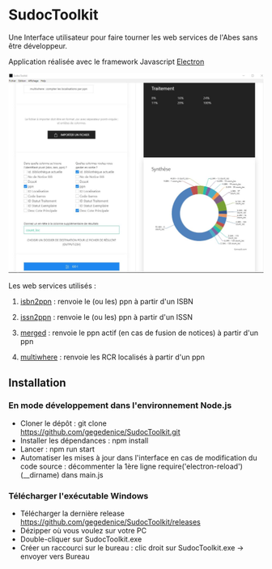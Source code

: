 # SudocToolkit

Une Interface utilisateur pour faire tourner les web services de l'Abes sans être développeur.

Application réalisée avec le framework Javascript [Electron](https://electronjs.org/)

![Exemple](assets/img/example.jpg)

Les web services utilisés : 

1. [isbn2ppn](http://documentation.abes.fr/sudoc/manuels/administration/aidewebservices/index.html#isbn2ppn) : renvoie le (ou les) ppn à partir d'un ISBN

2. [issn2ppn](http://documentation.abes.fr/sudoc/manuels/administration/aidewebservices/index.html#issn2ppn) : renvoie le (ou les) ppn à partir d'un ISSN

3. [merged](http://documentation.abes.fr/sudoc/manuels/administration/aidewebservices/index.html#merged) : renvoie le ppn actif (en cas de fusion de notices) à partir d'un ppn

4. [multiwhere](http://documentation.abes.fr/sudoc/manuels/administration/aidewebservices/index.html#multiwhere) : renvoie les RCR localisés à partir d'un ppn

## Installation

### En mode développement dans l'environnement Node.js

* Cloner le dépôt : git clone https://github.com/gegedenice/SudocToolkit.git
* Installer les dépendances : npm install
* Lancer : npm run start
* Automatiser les mises à jour dans l'interface en cas de modification du code source : décommenter la 1ère ligne require('electron-reload')(__dirname) dans main.js

### Télécharger l'exécutable Windows

* Télécharger la dernière release https://github.com/gegedenice/SudocToolkit/releases
* Dézipper où vous voulez sur votre PC
* Double-cliquer sur SudocToolkit.exe
* Créer un raccourci sur le bureau : clic droit sur SudocToolkit.exe -> envoyer vers Bureau
